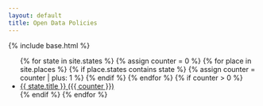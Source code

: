 ```yaml
---
layout: default
title: Open Data Policies
---
```


{% include base.html %}

<ul>
{% for state in site.states %}
  {% assign counter = 0 %}
  {% for place in site.places %}
    {% if place.states contains state %}
      {% assign counter = counter | plus: 1 %}
    {% endif %}
  {% endfor %}
  {% if counter > 0 %}
    <li>
      <a href="{{ state.url }}">{{ state.title }} ({{ counter }})</a>
    </li>
  {% endif %}
{% endfor %}
</ul>

<!-- <ul>
{% for doc in site.documents %}
  <li>
    {% assign the_place = site.places | where: "place", doc.place | first %}
    <a href="{{ doc.url }}">{{ the_place.title }} ({{ doc.year }})</a>
  </li>
{% endfor %}
</ul> -->
